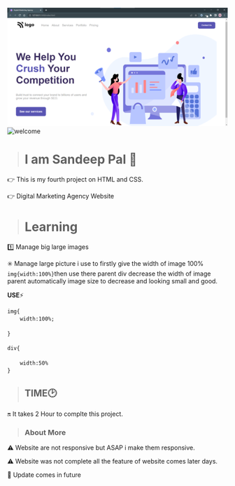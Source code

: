 ![thumbnail](thumbnail.png)
![welcome](https://img.shields.io/badge/Hello-Welcome-brightgreen)

> # I am Sandeep Pal 🙏
👉 This is my fourth project on HTML and CSS.

👉 Digital Marketing Agency Website

> # Learning
1️⃣ Manage big large images
 
 ✳️ Manage large picture i use to firstly give the width of image 100%
 `img{width:100%}`then use there parent div decrease the width of image parent automatically image size to  decrease and looking small and good.

__USE__⚡

```HTML
img{
    width:100%;

}

div{

    width:50%
}
```

> ## TIME🕑

🔛 It takes 2 Hour to complte this project.

> ### About More
⚠️ Website are not responsive but ASAP i make them responsive.

⚠️ Website was not complete all the feature of
website comes later days.

🔁 Update comes in future 








  
